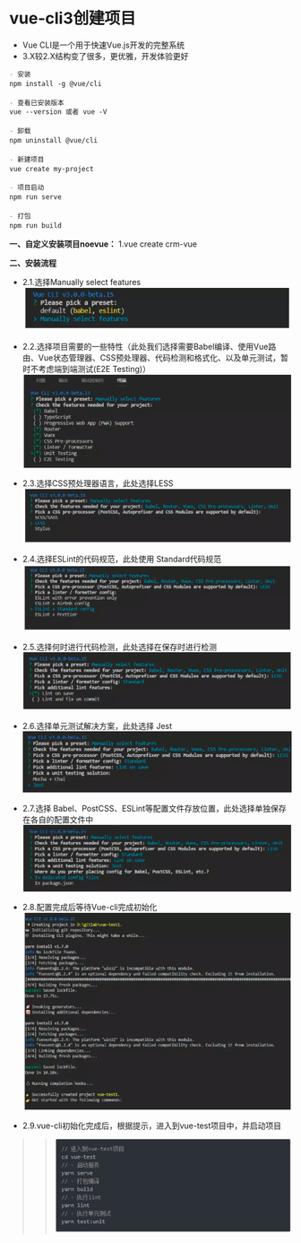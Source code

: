 # vue-cli3创建项目
- Vue CLI是一个用于快速Vue.js开发的完整系统
- 3.X较2.X结构变了很多，更优雅，开发体验更好
``` md
- 安装
npm install -g @vue/cli

- 查看已安装版本
vue --version 或者 vue -V

- 卸载
npm uninstall @vue/cli

- 新建项目
vue create my-project

- 项目启动
npm run serve

- 打包
npm run build
```
**一、自定义安装项目noevue：**
1.vue create crm-vue

**二、安装流程**

- 2.1.选择Manually select features
![vue安装](../images/v2.jpg)

- 2.2.选择项目需要的一些特性（此处我们选择需要Babel编译、使用Vue路由、Vue状态管理器、CSS预处理器、代码检测和格式化、以及单元测试，暂时不考虑端到端测试(E2E Testing)）
![vue安装](../images/v3.jpg)

- 2.3.选择CSS预处理器语言，此处选择LESS
![vue安装](../images/v4.jpg)

- 2.4.选择ESLint的代码规范，此处使用 Standard代码规范
![vue安装](../images/v5.jpg)

- 2.5.选择何时进行代码检测，此处选择在保存时进行检测
![vue安装](../images/v6.jpg)

- 2.6.选择单元测试解决方案，此处选择 Jest
![vue安装](../images/v7.jpg)

- 2.7.选择 Babel、PostCSS、ESLint等配置文件存放位置，此处选择单独保存在各自的配置文件中
![vue安装](../images/v8.jpg)

- 2.8.配置完成后等待Vue-cli完成初始化
![vue安装](../images/v9.jpg)

- 2.9.vue-cli初始化完成后，根据提示，进入到vue-test项目中，并启动项目
>>![vue安装](../images/v10.jpg)
